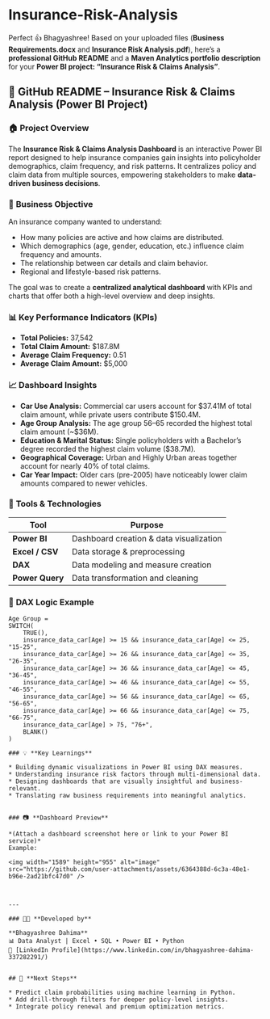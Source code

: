 # Insurance-Risk-Analysis
Perfect 👍 Bhagyashree!
Based on your uploaded files (**Business Requirements.docx** and **Insurance Risk Analysis.pdf**), here’s a **professional GitHub README** and a **Maven Analytics portfolio description** for your **Power BI project: “Insurance Risk & Claims Analysis”**.
 
## 🧾 **GitHub README – Insurance Risk & Claims Analysis (Power BI Project)**

### 🏠 Project Overview

The **Insurance Risk & Claims Analysis Dashboard** is an interactive Power BI report designed to help insurance companies gain insights into policyholder demographics, claim frequency, and risk patterns.
It centralizes policy and claim data from multiple sources, empowering stakeholders to make **data-driven business decisions**.

### 🎯 **Business Objective**

An insurance company wanted to understand:

* How many policies are active and how claims are distributed.
* Which demographics (age, gender, education, etc.) influence claim frequency and amounts.
* The relationship between car details and claim behavior.
* Regional and lifestyle-based risk patterns.

The goal was to create a **centralized analytical dashboard** with KPIs and charts that offer both a high-level overview and deep insights.

### 📊 **Key Performance Indicators (KPIs)**

* **Total Policies:** 37,542
* **Total Claim Amount:** $187.8M
* **Average Claim Frequency:** 0.51
* **Average Claim Amount:** $5,000

### 📈 **Dashboard Insights**

* **Car Use Analysis:** Commercial car users account for $37.41M of total claim amount, while private users contribute $150.4M.
* **Age Group Analysis:** The age group 56–65 recorded the highest total claim amount (~$36M).
* **Education & Marital Status:** Single policyholders with a Bachelor’s degree recorded the highest claim volume ($38.7M).
* **Geographical Coverage:** Urban and Highly Urban areas together account for nearly 40% of total claims.
* **Car Year Impact:** Older cars (pre-2005) have noticeably lower claim amounts compared to newer vehicles.


### 🧮 **Tools & Technologies**

| Tool            | Purpose                                 |
| --------------- | --------------------------------------- |
| **Power BI**    | Dashboard creation & data visualization |
| **Excel / CSV** | Data storage & preprocessing            |
| **DAX**         | Data modeling and measure creation      |
| **Power Query** | Data transformation and cleaning        |



### 🧠 **DAX Logic Example**

```DAX
Age Group =
SWITCH(
    TRUE(),
    insurance_data_car[Age] >= 15 && insurance_data_car[Age] <= 25, "15-25",
    insurance_data_car[Age] >= 26 && insurance_data_car[Age] <= 35, "26-35",
    insurance_data_car[Age] >= 36 && insurance_data_car[Age] <= 45, "36-45",
    insurance_data_car[Age] >= 46 && insurance_data_car[Age] <= 55, "46-55",
    insurance_data_car[Age] >= 56 && insurance_data_car[Age] <= 65, "56-65",
    insurance_data_car[Age] >= 66 && insurance_data_car[Age] <= 75, "66-75",
    insurance_data_car[Age] > 75, "76+",
    BLANK()
)

### 💡 **Key Learnings**

* Building dynamic visualizations in Power BI using DAX measures.
* Understanding insurance risk factors through multi-dimensional data.
* Designing dashboards that are visually insightful and business-relevant.
* Translating raw business requirements into meaningful analytics.


### 📷 **Dashboard Preview**

*(Attach a dashboard screenshot here or link to your Power BI service)*
Example:

<img width="1589" height="955" alt="image" src="https://github.com/user-attachments/assets/6364388d-6c3a-48e1-b96e-2ad21bfc47d0" />



---

### 🧑‍💻 **Developed by**

**Bhagyashree Dahima**
📊 Data Analyst | Excel • SQL • Power BI • Python
🔗 [LinkedIn Profile](https://www.linkedin.com/in/bhagyashree-dahima-337282291/)


## 🚀 **Next Steps**

* Predict claim probabilities using machine learning in Python.
* Add drill-through filters for deeper policy-level insights.
* Integrate policy renewal and premium optimization metrics.
